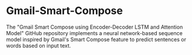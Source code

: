 # Gmail-Smart-Compose
The "Gmail Smart Compose using Encoder-Decoder LSTM and Attention Model" GitHub repository implements a neural network-based sequence model inspired by Gmail's Smart Compose feature to predict sentences or words based on input text.
